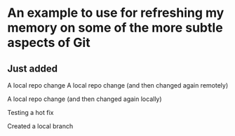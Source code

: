 # An example to use for refreshing my memory on some of the more subtle aspects of Git

## Just added

A local repo change
A local repo change (and then changed again remotely)

A local repo change (and then changed again locally)

Testing a hot fix

Created a local branch